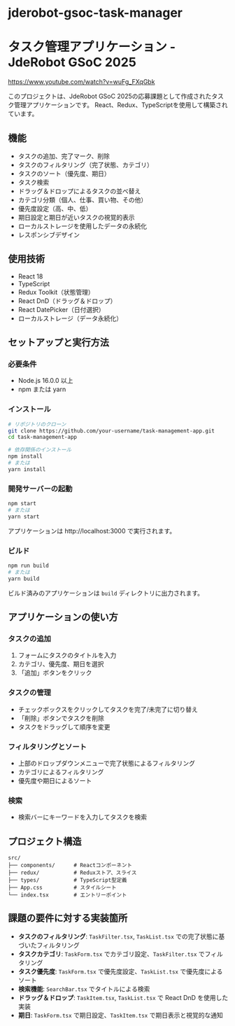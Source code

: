 # jderobot-gsoc-task-manager

# タスク管理アプリケーション - JdeRobot GSoC 2025

https://www.youtube.com/watch?v=wuFg_FXqGbk

このプロジェクトは、JdeRobot GSoC 2025の応募課題として作成されたタスク管理アプリケーションです。
React、Redux、TypeScriptを使用して構築されています。

## 機能

- タスクの追加、完了マーク、削除
- タスクのフィルタリング（完了状態、カテゴリ）
- タスクのソート（優先度、期日）
- タスク検索
- ドラッグ＆ドロップによるタスクの並べ替え
- カテゴリ分類（個人、仕事、買い物、その他）
- 優先度設定（高、中、低）
- 期日設定と期日が近いタスクの視覚的表示
- ローカルストレージを使用したデータの永続化
- レスポンシブデザイン

## 使用技術

- React 18
- TypeScript
- Redux Toolkit（状態管理）
- React DnD（ドラッグ＆ドロップ）
- React DatePicker（日付選択）
- ローカルストレージ（データ永続化）

## セットアップと実行方法

### 必要条件

- Node.js 16.0.0 以上
- npm または yarn

### インストール

```bash
# リポジトリのクローン
git clone https://github.com/your-username/task-management-app.git
cd task-management-app

# 依存関係のインストール
npm install
# または
yarn install
```

### 開発サーバーの起動

```bash
npm start
# または
yarn start
```

アプリケーションは http://localhost:3000 で実行されます。

### ビルド

```bash
npm run build
# または
yarn build
```

ビルド済みのアプリケーションは `build` ディレクトリに出力されます。

## アプリケーションの使い方

### タスクの追加

1. フォームにタスクのタイトルを入力
2. カテゴリ、優先度、期日を選択
3. 「追加」ボタンをクリック

### タスクの管理

- チェックボックスをクリックしてタスクを完了/未完了に切り替え
- 「削除」ボタンでタスクを削除
- タスクをドラッグして順序を変更

### フィルタリングとソート

- 上部のドロップダウンメニューで完了状態によるフィルタリング
- カテゴリによるフィルタリング
- 優先度や期日によるソート

### 検索

- 検索バーにキーワードを入力してタスクを検索

## プロジェクト構造

```
src/
├── components/      # Reactコンポーネント
├── redux/           # Reduxストア、スライス
├── types/           # TypeScript型定義
├── App.css          # スタイルシート
└── index.tsx        # エントリーポイント
```

## 課題の要件に対する実装箇所

- **タスクのフィルタリング**: `TaskFilter.tsx`, `TaskList.tsx` での完了状態に基づいたフィルタリング
- **タスクカテゴリ**: `TaskForm.tsx` でカテゴリ設定、`TaskFilter.tsx` でフィルタリング
- **タスク優先度**: `TaskForm.tsx` で優先度設定、`TaskList.tsx` で優先度によるソート
- **検索機能**: `SearchBar.tsx` でタイトルによる検索
- **ドラッグ＆ドロップ**: `TaskItem.tsx`, `TaskList.tsx` で React DnD を使用した実装
- **期日**: `TaskForm.tsx` で期日設定、`TaskItem.tsx` で期日表示と視覚的な通知
